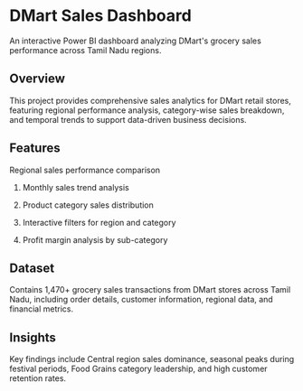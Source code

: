 # DMart Sales Dashboard
An interactive Power BI dashboard analyzing DMart's grocery sales performance across Tamil Nadu regions.

## Overview
This project provides comprehensive sales analytics for DMart retail stores, featuring regional performance analysis, category-wise sales breakdown, and temporal trends to support data-driven business decisions.

## Features
Regional sales performance comparison

1. Monthly sales trend analysis

2. Product category sales distribution

3. Interactive filters for region and category

4. Profit margin analysis by sub-category

## Dataset
Contains 1,470+ grocery sales transactions from DMart stores across Tamil Nadu, including order details, customer information, regional data, and financial metrics.

## Insights
Key findings include Central region sales dominance, seasonal peaks during festival periods, Food Grains category leadership, and high customer retention rates.


